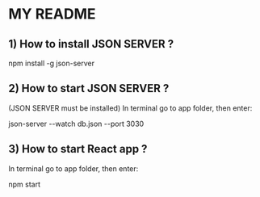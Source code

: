# MY README


## 1) How to install JSON SERVER ?

npm install -g json-server


## 2) How to start JSON SERVER ?

(JSON SERVER must be installed)
In terminal go to app folder, then enter:

json-server --watch db.json --port 3030


## 3) How to start React app ?

In terminal go to app folder, then enter:

npm start
